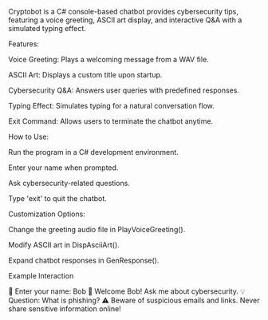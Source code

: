Cryptobot is a  C# console-based chatbot provides cybersecurity tips, featuring a voice greeting, ASCII art display, and interactive Q&A with a simulated typing effect.

Features:

Voice Greeting: Plays a welcoming message from a WAV file.

ASCII Art: Displays a custom title upon startup.

Cybersecurity Q&A: Answers user queries with predefined responses.

Typing Effect: Simulates typing for a natural conversation flow.

Exit Command: Allows users to terminate the chatbot anytime.

How to Use:

Run the program in a C# development environment.

Enter your name when prompted.

Ask cybersecurity-related questions.

Type 'exit' to quit the chatbot.

Customization Options:

Change the greeting audio file in PlayVoiceGreeting().

Modify ASCII art in DispAsciiArt().

Expand chatbot responses in GenResponse().

Example Interaction

👤 Enter your name: Bob
💬 Welcome Bob! Ask me about cybersecurity.
💡 Question: What is phishing?
⚠️ Beware of suspicious emails and links. Never share sensitive information online!


